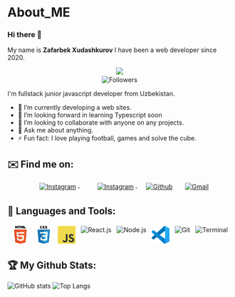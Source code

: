 # About_ME

### Hi there 👋

My name is **Zafarbek Xudashkurov** I have been a web developer since 2020.

<div id="header" align="center">
  <img src="https://media.giphy.com/media/M9gbBd9nbDrOTu1Mqx/giphy.gif" width="100"/>
 <br />
 <img src="https://img.shields.io/github/followers/amirbekdev?style=social" alt="Followers"/>
</div>

I'm fullstack junior javascript developer from Uzbekistan.

- 🔭 I’m currently developing a web sites.
- 🌱 I’m looking forward in learning Typescript soon
- 👯 I’m looking to collaborate with anyone on any projects.
- 💬 Ask me about anything.
- ⚡ Fun fact: I love playing football, games and solve the cube.

## ✉️ Find me on:

<p align="center">
 <a href="https://www.instagram.com/zafarbek.de" target="_blank" style="margin-left: 20px"> <img src="https://upload.wikimedia.org/wikipedia/commons/e/e7/Instagram_logo_2016.svg" alt="Instagram" height="40" style="vertical-align:top; margin:4px"> </a>
 &nbsp;&nbsp;&nbsp;
  <a href="https://t.me/zafarbek_de" target="_blank" style="margin-left: 20px"> <img src="https://www.svgrepo.com/show/452115/telegram.svg" alt="Instagram" height="40" style="vertical-align:top; margin:4px"> </a>
 &nbsp;&nbsp;&nbsp;
 <a href="https://github.com/zafarbekde" target="_blank"> <img src="https://toppng.com/uploads/preview/github-logo-transparent-11659780111lim6tyk2io.png" alt="Github" height="40" style="vertical-align:top; margin:4px"></a>
 &nbsp;&nbsp;&nbsp;
 <a href="https://zafarbekde@gmail.com"> <img src="https://mailmeteor.com/logos/assets/PNG/Gmail_Logo_256px.png" alt="Gmail" height="40" style="vertical-align:top; margin:4px"></a>

<br />

## 🧰 Languages and Tools:
<p align="center">
 <img src="https://raw.githubusercontent.com/github/explore/80688e429a7d4ef2fca1e82350fe8e3517d3494d/topics/html/html.png" alt="Html" height="40" style="vertical-align:top; margin:4px">
  <img src="https://raw.githubusercontent.com/github/explore/80688e429a7d4ef2fca1e82350fe8e3517d3494d/topics/css/css.png" alt="Css" height="40" style="vertical-align:top; margin:4px">
<img src="https://raw.githubusercontent.com/github/explore/80688e429a7d4ef2fca1e82350fe8e3517d3494d/topics/javascript/javascript.png" alt="Javascript" height="40" style="vertical-align:top; margin:4px">
 <img src="https://upload.wikimedia.org/wikipedia/commons/a/a7/React-icon.svg" alt="React.js" height="40" style="vertical-align:top; margin:4px">
 <img src="https://upload.wikimedia.org/wikipedia/commons/d/d9/Node.js_logo.svg" alt="Node.js" height="40" style="vertical-align:top; margin:4px">
 <img src="https://raw.githubusercontent.com/github/explore/80688e429a7d4ef2fca1e82350fe8e3517d3494d/topics/visual-studio-code/visual-studio-code.png" alt="VS Code" height="40" style="vertical-align:top; margin:4px">
 <img src="https://upload.wikimedia.org/wikipedia/commons/e/e0/Git-logo.svg" alt="Git" height="40" style="vertical-align:top; margin:4px">
 <img src="https://e7.pngegg.com/pngimages/704/597/png-clipart-computer-icons-command-line-interface-linux-system-console-command-line-icon-miscellaneous-text.png" alt="Terminal" height="40" style="vertical-align:top; margin:4px">
</p>

## 🏆 My Github Stats:
![GitHub stats](https://github-readme-stats.vercel.app/api?username=zafarbekde&show_icons=true&theme=transparent )
![Top Langs](https://github-readme-stats.vercel.app/api/top-langs/?username=zafarbekde&theme=tokyonight)


